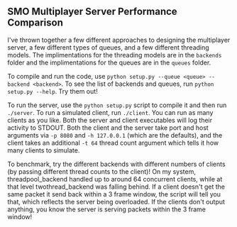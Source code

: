 ## SMO Multiplayer Server Performance Comparison

I've thrown together a few different approaches to designing the multiplayer server, a few different
types of queues, and a few different threading models. The implimentations for the threading models
are in the `backends` folder and the implimentations for the queues are in the `queues` folder.

To compile and run the code, use `python setup.py --queue <queue> --backend <backend>`. To see the
list of backends and queues, run `python setup.py --help`. Try them out!

To run the server, use the `python setup.py` script to compile it and then run `./server`. To run
a simulated client, run `./client`.  You can run as many clients as you like. Both the server and
client executables will log their activity to STDOUT. Both the client and the server take port and
host arguments via `-p 8080` and `-h 127.0.0.1` (which are the defaults), and the client takes an
additional `-t 64` thread count argument which tells it how many clients to simulate.

To benchmark, try the different backends with different numbers of clients (by passing different
thread counts to the client)! On my system, threadpool_backend handled up to around 64 concurrent
clients, while at that level twothread_backend was falling behind. If a client doesn't get the same
packet it send back within a 3 frame window, the script will tell you that, which reflects the server
being overloaded. If the clients don't output anything, you know the server is serving packets
within the 3 frame window!
